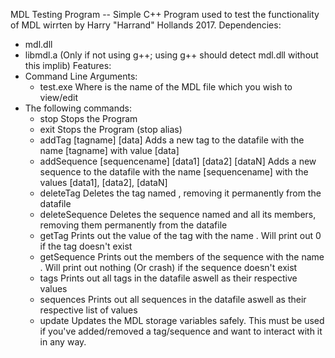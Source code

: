 MDL Testing Program -- Simple C++ Program used to test the functionality of MDL wirrten by Harry "Harrand" Hollands 2017.
Dependencies:
- mdl.dll
- libmdl.a (Only if not using g++; using g++ should detect mdl.dll without this implib)
Features:
- Command Line Arguments:
	- test.exe <filename>
		Where <filename> is the name of the MDL file which you wish to view/edit
- The following commands:
	- stop
		Stops the Program
	- exit
		Stops the Program (stop alias)
	- addTag [tagname] [data]
		Adds a new tag to the datafile with the name [tagname] with value [data]
	- addSequence [sequencename] [data1] [data2] [dataN]
		Adds a new sequence to the datafile with the name [sequencename] with the values [data1], [data2], [dataN]
	- deleteTag <tagname>
		Deletes the tag named <tagname>, removing it permanently from the datafile
	- deleteSequence <sequencename>
		Deletes the sequence named <sequencename> and all its members, removing them permanently from the datafile
	- getTag <tagname>
		Prints out the value of the tag with the name <tagname>. Will print out 0 if the tag doesn't exist
	- getSequence <sequencename>
		Prints out the members of the sequence with the name <sequencename>. Will print out nothing (Or crash) if the sequence doesn't exist
	- tags
		Prints out all tags in the datafile aswell as their respective values
	- sequences
		Prints out all sequences in the datafile aswell as their respective list of values
	- update
		Updates the MDL storage variables safely. This must be used if you've added/removed a tag/sequence and want to interact with it in any way.
